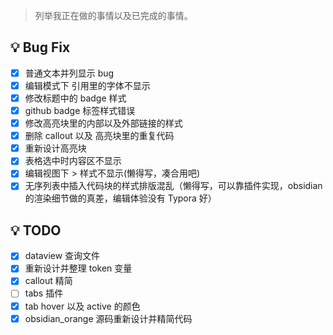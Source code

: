 
> 列举我正在做的事情以及已完成的事情。

## 💡 Bug Fix

- [x] 普通文本并列显示 bug
- [x] 编辑模式下 引用里的字体不显示
- [x] 修改标题中的 badge 样式
- [x] github badge 标签样式错误
- [x] 修改高亮块里的内部以及外部链接的样式
- [x] 删除 callout 以及 高亮块里的重复代码
- [x] 重新设计高亮块
- [x] 表格选中时内容区不显示
- [x] 编辑视图下 > 样式不显示(懒得写，凑合用吧)
- [x] 无序列表中插入代码块的样式排版混乱（懒得写，可以靠插件实现，obsidian 的渲染细节做的真差，编辑体验没有 Typora 好）

## 💡 TODO

- [x] dataview 查询文件
- [x] 重新设计并整理 token 变量
- [x] callout 精简
- [ ] tabs 插件
- [x] tab hover 以及 active 的颜色
- [x] obsidian_orange 源码重新设计并精简代码
